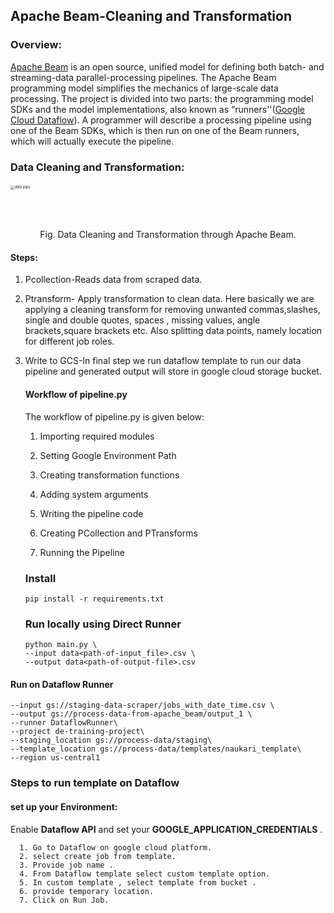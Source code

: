 ##        Apache Beam-Cleaning and Transformation

### Overview:

[Apache Beam](http://beam.apache.org/)  is an open source, unified model for defining both batch- and streaming-data parallel-processing pipelines. The Apache Beam programming model simplifies the mechanics of large-scale data processing. The project is divided into two parts: the programming model SDKs and the model implementations, also known as “runners''([Google Cloud Dataflow](http://cloud.google.com/dataflow/)). A programmer will describe a processing pipeline using one of the Beam SDKs, which is then run on one of the Beam runners, which will actually execute the pipeline.  

### Data Cleaning and Transformation:

######                            <img src="https://github.com/its-shubh9140/DE-Project/blob/main/transformations_from_staging/data%20pipe.PNG" alt="data pipe" style="zoom:40%;" />

​										                     <center>Fig. Data Cleaning and Transformation through Apache Beam.</center>

####    Steps:

1. Pcollection-Reads data from scraped data.

2. Ptransform- Apply transformation to clean data. Here basically we are applying a cleaning transform for removing unwanted commas,slashes, single and double quotes, spaces , missing values, angle brackets,square brackets etc. Also splitting data points, namely location for different job roles. 

3. Write to GCS-In final step we run dataflow template to run our data pipeline and generated output will store in google cloud storage bucket.

   #### Workflow of pipeline.py

   The workflow of pipeline.py is given below:

   1. Importing required modules

   2. Setting Google Environment Path

   3. Creating transformation functions

   4. Adding system arguments

   5. Writing the pipeline code

   6. Creating PCollection and PTransforms

   7. Running the Pipeline

   ### Install

   ```
   pip install -r requirements.txt
   ```

   ### Run locally using Direct Runner

   ```
   python main.py \
   --input data<path-of-input_file>.csv \
   --output data<path-of-output-file>.csv
   ```

#### Run on Dataflow Runner

```
--input gs://staging-data-scraper/jobs_with_date_time.csv \
--output gs://process-data-from-apache_beam/output_1 \
--runner DataflowRunner\
--project de-training-project\
--staging_location gs://process-data/staging\
--template_location gs://process-data/templates/naukari_template\
--region us-central1
```

### Steps to run template on Dataflow

#### set up your Environment:

Enable <b>Dataflow API</b> and set your <b> GOOGLE_APPLICATION_CREDENTIALS</b> .

      1. Go to Dataflow on google cloud platform.
      2. select create job from template.
      3. Provide job name .
      4. From Dataflow template select custom template option.
      5. In custom template , select template from bucket .
      6. provide temporary location.
      7. Click on Run Job.

